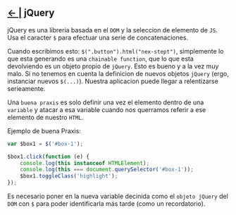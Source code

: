 ## [← |](https://github.com/VGamezz19/skylab-curso/blob/dev/course/semana02/)   jQuery

jQuery es una libreria basada en el `DOM` y la seleccion de elemento de `JS`. 
Usa el caracter `$` para efectuar una serie de concatenaciones.

Cuando escribimos esto: `$(".button").html("nex-stept")`, simplemente lo que esta generando es una `chainable function`, que lo que esta devolviendo es un objeto propio de `jQuery`. Esto es bueno y a la vez muy malo. Si no tenemos en cuenta la definicion de nuevos objetos `jQuery` (ergo, instanciar nuevos `$(...)`). Nuestra aplicacion puede llegar a relentizarse serieamente.

Una `buena praxis` es solo definir una vez el elemento dentro de una `variable` y atacar a esa variable cuando nos querramos referir a ese elemento de nuestro `HTML`.

Ejemplo de buena Praxis:

````js
var $box1 = $('#box-1');

$box1.click(function (e) {
    console.log(this instanceof HTMLElement);
    console.log(this === document.querySelector('#box-1'));
    $box1.toggleClass('highlight');
});
````

Es necesario poner en la nueva variable decinida como el `objeto jQuery` del `DOM` con `$` para poder identificarla más tarde (como un recordatorio).

